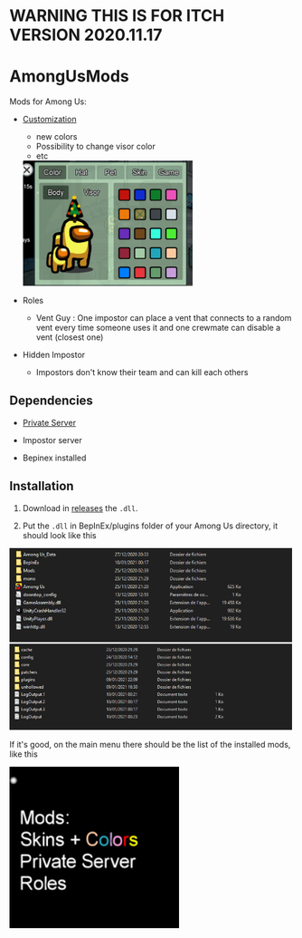 # WARNING THIS IS FOR ITCH VERSION 2020.11.17

# AmongUsMods
Mods for Among Us:

* [Customization](https://github.com/jloro/AmongUsMods/blob/main/Customization.md)

  * new colors
  * Possibility to change visor color
  * etc
  <img src="/Ressources/colors_visors.gif" width="300">

* Roles
  
  * Vent Guy : One impostor can place a vent that connects to a random vent every time someone uses it and one crewmate can disable a vent (closest one)

* Hidden Impostor

  * Impostors don't know their team and can kill each others

## Dependencies

* [Private Server](https://github.com/jloro/AmongUsMods/blob/main/PrivateServer.md)

* Impostor server

* Bepinex installed

## Installation

1. Download in [releases](https://github.com/jloro/AmongUsMods/releases/tag/1.0) the `.dll`.

2. Put the `.dll` in BepInEx/plugins folder of your Among Us directory, it should look like this

<img src="/Ressources/rootFolder.PNG" width="500">
<img src="/Ressources/rootFolder_bepinex.PNG" width="500">

If it's good, on the main menu there should be the list of the installed mods, like this

<img src="/Ressources/Installed.PNG" width="300">
